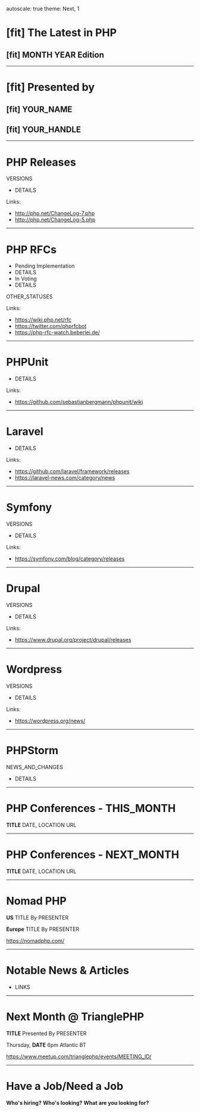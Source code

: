 autoscale: true
theme: Next, 1

# [fit] The Latest in PHP
## [fit] MONTH YEAR Edition

---

# [fit] Presented by
## [fit] YOUR_NAME
## [fit] YOUR_HANDLE

---

# PHP Releases

VERSIONS

* DETAILS

Links:

* http://php.net/ChangeLog-7.php
* http://php.net/ChangeLog-5.php

---

# PHP RFCs

* Pending Implementation
 * DETAILS
* In Voting
 * DETAILS

OTHER_STATUSES

Links:

* https://wiki.php.net/rfc
* https://twitter.com/phprfcbot
* https://php-rfc-watch.beberlei.de/

---

# PHPUnit

* DETAILS

Links: 

* https://github.com/sebastianbergmann/phpunit/wiki

---

# Laravel

* DETAILS

Links: 

* https://github.com/laravel/framework/releases
* https://laravel-news.com/category/news

---

# Symfony

VERSIONS

* DETAILS

Links:

 * https://symfony.com/blog/category/releases

---

# Drupal

VERSIONS

* DETAILS

Links: 

* https://www.drupal.org/project/drupal/releases

---

# Wordpress

VERSIONS

* DETAILS

Links:

* https://wordpress.org/news/

---

# PHPStorm

NEWS_AND_CHANGES

* DETAILS

---

# PHP Conferences - THIS_MONTH

**TITLE**
DATE, LOCATION
URL

---

# PHP Conferences - NEXT_MONTH

**TITLE**
DATE, LOCATION
URL

---

# Nomad PHP

**US**
TITLE
By PRESENTER

**Europe**
TITLE
By PRESENTER

https://nomadphp.com/

---

# Notable News & Articles

* LINKS

---

# Next Month @ TrianglePHP

**TITLE**
Presented By PRESENTER

Thursday, **DATE**
6pm
Atlantic BT

https://www.meetup.com/trianglephp/events/MEETING_ID/

---

# Have a Job/Need a Job

**Who's hiring?**
**Who's looking?**
**What are you looking for?**


<!--

# PHP Resources

* http://www.phpdeveloper.org/
* https://www.phparch.com/news/
* https://blog.jetbrains.com/phpstorm/
* https://www.phptoday.org/
* http://www.planet-php.net/

Remove this section as well as all of the “links” in individual slides.

-->